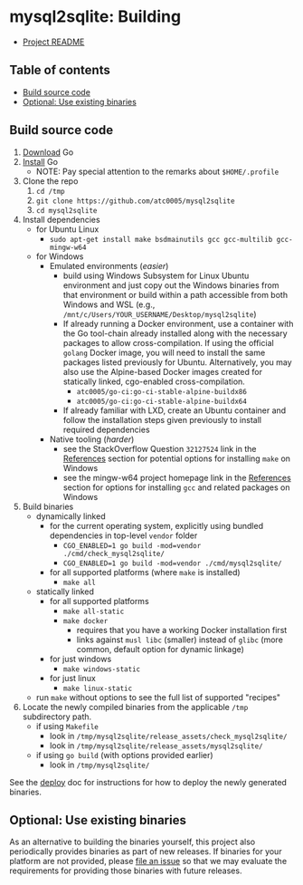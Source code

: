 <!-- omit in toc -->
# mysql2sqlite: Building

- [Project README](../README.md)

<!-- omit in toc -->
## Table of contents

- [Build source code](#build-source-code)
- [Optional: Use existing binaries](#optional-use-existing-binaries)

## Build source code

1. [Download][go-docs-download] Go
1. [Install][go-docs-install] Go
   - NOTE: Pay special attention to the remarks about `$HOME/.profile`
1. Clone the repo
   1. `cd /tmp`
   1. `git clone https://github.com/atc0005/mysql2sqlite`
   1. `cd mysql2sqlite`
1. Install dependencies
   - for Ubuntu Linux
     - `sudo apt-get install make bsdmainutils gcc gcc-multilib gcc-mingw-w64`
   - for Windows
     - Emulated environments (*easier*)
       - build using Windows Subsystem for Linux Ubuntu environment and just
         copy out the Windows binaries from that environment or build within a
         path accessible from both Windows and WSL (e.g.,
         `/mnt/c/Users/YOUR_USERNAME/Desktop/mysql2sqlite`)
       - If already running a Docker environment, use a container with the Go
         tool-chain already installed along with the necessary packages to
         allow cross-compilation. If using the official `golang` Docker image,
         you will need to install the same packages listed previously for
         Ubuntu. Alternatively, you may also use the Alpine-based Docker images created for statically linked, cgo-enabled cross-compilation.
         - `atc0005/go-ci:go-ci-stable-alpine-buildx86`
         - `atc0005/go-ci:go-ci-stable-alpine-buildx64`
       - If already familiar with LXD, create an Ubuntu  container and follow
         the installation steps given previously to install required
         dependencies
     - Native tooling (*harder*)
       - see the StackOverflow Question `32127524` link in the
         [References](references.md) section for potential options for
         installing `make` on Windows
       - see the mingw-w64 project homepage link in the
         [References](references.md) section for options for installing `gcc`
         and related packages on Windows
1. Build binaries
   - dynamically linked
     - for the current operating system, explicitly using
         bundled dependencies in top-level `vendor` folder
       - `CGO_ENABLED=1 go build -mod=vendor ./cmd/check_mysql2sqlite/`
       - `CGO_ENABLED=1 go build -mod=vendor ./cmd/mysql2sqlite/`
     - for all supported platforms (where `make` is installed)
       - `make all`
   - statically linked
     - for all supported platforms
       - `make all-static`
       - `make docker`
         - requires that you have a working Docker installation first
         - links against `musl libc` (smaller) instead of `glibc` (more
           common, default option for dynamic linkage)
     - for just windows
       - `make windows-static`
     - for just linux
       - `make linux-static`
   - run `make` without options to see the full list of supported "recipes"
1. Locate the newly compiled binaries from the applicable `/tmp` subdirectory
   path.
   - if using `Makefile`
     - look in `/tmp/mysql2sqlite/release_assets/check_mysql2sqlite/`
     - look in `/tmp/mysql2sqlite/release_assets/mysql2sqlite/`
   - if using `go build` (with options provided earlier)
     - look in `/tmp/mysql2sqlite/`

See the [deploy](deploy.md) doc for instructions for how to deploy the newly
generated binaries.

## Optional: Use existing binaries

As an alternative to building the binaries yourself, this project also
periodically provides binaries as part of new releases. If binaries for your
platform are not provided, please [file an
issue](https://github.com/atc0005/mysql2sqlite/issues/new) so that we may
evaluate the requirements for providing those binaries with future releases.

[go-docs-download]: <https://golang.org/dl>  "Download Go"

[go-docs-install]: <https://golang.org/doc/install>  "Install Go"
